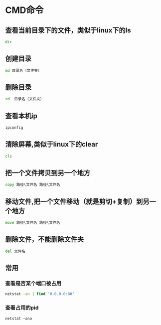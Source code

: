 # CMD命令

## 查看当前目录下的文件，类似于linux下的ls
```cmd
dir
```
## 创建目录
```cmd
md 目录名（文件夹）
```
## 删除目录
```cmd
rd  目录名（文件夹）
```
## 查看本机ip
```cmd
ipconfig
```
## 清除屏幕,类似于linux下的clear
```cmd
cls
```
## 把一个文件拷贝到另一个地方
```cmd
copy 路径\文件名 路径\文件名
```
## 移动文件,把一个文件移动（就是剪切+复制）到另一个地方
```cmd
move 路径\文件名 路径\文件名
```
## 删除文件，不能删除文件夹
```cmd
del 文件名
```


## 常用
### 查看是否某个端口被占用
```cmd
netstat -an | find "0.0.0.0:80"
```
### 查看占用的pid
```cmd
netstat –ano
```